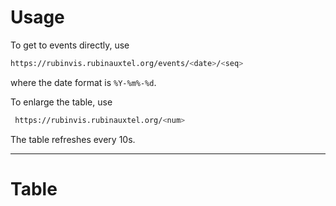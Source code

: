 # Usage

To get to events directly, use

```bash
https://rubinvis.rubinauxtel.org/events/<date>/<seq>
```
where the date format is `%Y-%m%-%d`.

To enlarge the table, use

```bash
 https://rubinvis.rubinauxtel.org/<num>
```

The table refreshes every 10s.


-------------------------
# Table
